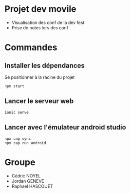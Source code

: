 # Projet dev movile

- Visualisation des conf de la dev fest
- Prise de notes lors des conf

# Commandes

## Installer les dépendances

Se positionner à la racine du projet

```
npm start
```

## Lancer le serveur web

```
ionic serve
```

## Lancer avec l'émulateur android studio

```
npx cap sync
npx cap run android
```

# Groupe

- Cédric NOYEL
- Jordan GENEVE
- Raphael HASCOUET


